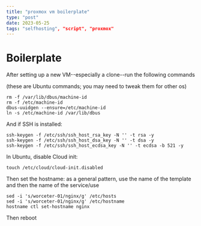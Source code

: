 ```yaml
---
title: "proxmox vm boilerplate"
type: "post"
date: 2023-05-25
tags: "selfhosting", "script", "proxmox"
---
```


# Boilerplate

After setting up a new VM--especially a clone--run the following commands

(these are Ubuntu commands; you may need to tweak them for other os)

```
rm -f /var/lib/dbus/machine-id
rm -f /etc/machine-id
dbus-uuidgen --ensure=/etc/machine-id
ln -s /etc/machine-id /var/lib/dbus
```

And if  SSH is installed:

```
ssh-keygen -f /etc/ssh/ssh_host_rsa_key -N '' -t rsa -y
ssh-keygen -f /etc/ssh/ssh_host_dsa_key -N '' -t dsa -y
ssh-keygen -f /etc/ssh/ssh_host_ecdsa_key -N '' -t ecdsa -b 521 -y
```

In Ubuntu, disable Cloud init:

```
touch /etc/cloud/cloud-init.disabled
```

Then set the hostname: as a general pattern, use the name of the template and then the name of the service/use

```
sed -i 's/worceter-01/nginx/g' /etc/hosts
sed -i 's/worceter-01/nginx/g' /etc/hostname
hostname ctl set-hostname nginx
```

Then reboot
